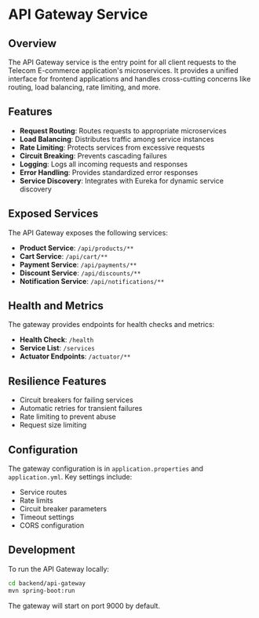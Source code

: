 # API Gateway Service

## Overview
The API Gateway service is the entry point for all client requests to the Telecom E-commerce application's microservices. It provides a unified interface for frontend applications and handles cross-cutting concerns like routing, load balancing, rate limiting, and more.

## Features
- **Request Routing**: Routes requests to appropriate microservices
- **Load Balancing**: Distributes traffic among service instances
- **Rate Limiting**: Protects services from excessive requests
- **Circuit Breaking**: Prevents cascading failures
- **Logging**: Logs all incoming requests and responses
- **Error Handling**: Provides standardized error responses
- **Service Discovery**: Integrates with Eureka for dynamic service discovery

## Exposed Services
The API Gateway exposes the following services:

- **Product Service**: `/api/products/**`
- **Cart Service**: `/api/cart/**`
- **Payment Service**: `/api/payments/**`
- **Discount Service**: `/api/discounts/**`
- **Notification Service**: `/api/notifications/**`

## Health and Metrics
The gateway provides endpoints for health checks and metrics:

- **Health Check**: `/health`
- **Service List**: `/services`
- **Actuator Endpoints**: `/actuator/**`

## Resilience Features
- Circuit breakers for failing services
- Automatic retries for transient failures
- Rate limiting to prevent abuse
- Request size limiting

## Configuration
The gateway configuration is in `application.properties` and `application.yml`. Key settings include:

- Service routes
- Rate limits
- Circuit breaker parameters
- Timeout settings
- CORS configuration

## Development
To run the API Gateway locally:

```bash
cd backend/api-gateway
mvn spring-boot:run
```

The gateway will start on port 9000 by default. 